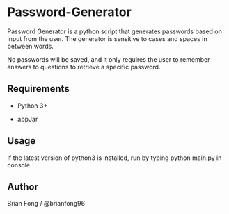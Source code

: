 # Password-Generator
Password Generator is a python script that generates passwords based on input from the user. The generator is sensitive to cases and spaces in between words.

No passwords will be saved, and it only requires the user to remember answers to questions to retrieve a specific password.

## Requirements
- Python 3+

- appJar

## Usage
If the latest version of python3 is installed, run by typing python main.py in console

## Author
Brian Fong / @brianfong96
